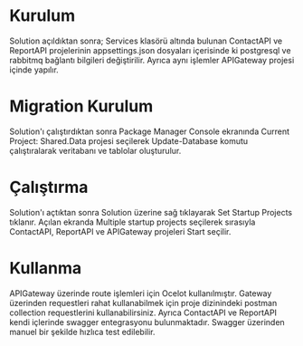 # Kurulum

Solution açıldıktan sonra;  Services klasörü altında bulunan ContactAPI ve ReportAPI projelerinin appsettings.json dosyaları içerisinde ki postgresql ve rabbitmq bağlantı bilgileri değiştirilir. Ayrıca aynı işlemler APIGateway projesi içinde yapılır.


# Migration Kurulum

Solution'ı çalıştırdıktan sonra Package Manager Console ekranında Current Project: Shared.Data projesi seçilerek Update-Database komutu çalıştıralarak veritabanı ve tablolar oluşturulur.

# Çalıştırma

Solution'ı açtıktan sonra Solution üzerine sağ tıklayarak Set Startup Projects tıklanır. Açılan ekranda Multiple startup projects seçilerek sırasıyla ContactAPI, ReportAPI ve APIGateway projeleri Start seçilir.

# Kullanma

APIGateway üzerinde route işlemleri için Ocelot kullanılmıştır. Gateway üzerinden requestleri rahat kullanabilmek için proje dizinindeki postman collection requestlerini kullanabilirsiniz.
Ayrıca ContactAPI ve ReportAPI kendi içlerinde swagger entegrasyonu bulunmaktadır. Swagger üzerinden manuel bir şekilde hızlıca test edilebilir. 
